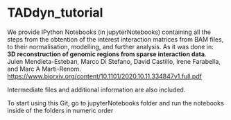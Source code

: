 # TADdyn_tutorial
We provide IPython Notebooks (in jupyterNotebooks) containing all the steps from the obtention of the interest interaction matrices from BAM files, to their normalisation, modelling, and further analysis. As it was done in:  
**3D reconstruction of genomic regions from sparse interaction data**.  
Julen Mendieta-Esteban, Marco Di Stefano, David Castillo, Irene Farabella, and Marc A Marti-Renom. 
https://www.biorxiv.org/content/10.1101/2020.10.11.334847v1.full.pdf

Intermediate files and additional information are also included.

To start using this Git, go to jupyterNotebooks folder and run the notebooks inside of the folders in numeric order
